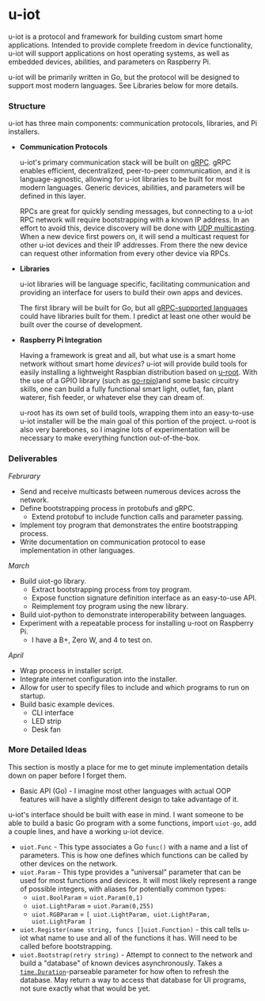 # u-iot

u-iot is a protocol and framework for building custom smart home applications. Intended to provide complete freedom in device functionality, u-iot will support applications on host operating systems, as well as embedded devices, abilities, and parameters on Raspberry Pi.

u-iot will be primarily written in Go, but the protocol will be designed to support most modern languages. See Libraries below for more details.

### Structure

u-iot has three main components: communication protocols, libraries, and Pi installers.

* __Communication Protocols__

  u-iot's primary communication stack will be built on [gRPC](https://grpc.io/). gRPC enables efficient, decentralized, peer-to-peer communication, and it is language-agnostic, allowing for u-iot libraries to be built for most modern languages. Generic devices, abilities, and parameters will be defined in this layer.

  RPCs are great for quickly sending messages, but connecting to a u-iot RPC network will require bootstrapping with a known IP address. In an effort to avoid this, device discovery will be done with [UDP multicasting](https://en.wikipedia.org/wiki/Multicast#IP_multicast). When a new device first powers on, it will send a multicast request for other u-iot devices and their IP addresses. From there the new device can request other information from every other device via RPCs.

* __Libraries__

  u-iot libraries will be language specific, facilitating communication and providing an interface for users to build their own apps and devices.

  The first library will be built for Go, but all [gRPC-supported languages](https://grpc.io/docs/) could have libraries built for them. I predict at least one other would be built over the course of development.

* __Raspberry Pi Integration__

  Having a framework is great and all, but what use is a smart home network without smart home _devices_? u-iot will provide build tools for easily installing a lightweight Raspbian distribution based on [u-root](https://github.com/u-root/u-root). With the use of a GPIO library (such as [go-rpio](https://github.com/stianeikeland/go-rpio))and some basic circuitry skills, one can build a fully functional smart light, outlet, fan, plant waterer, fish feeder, or whatever else they can dream of.

  u-root has its own set of build tools, wrapping them into an easy-to-use u-iot installer will be the main goal of this portion of the project. u-root is also very barebones, so I imagine lots of experimentation will be necessary to make everything function out-of-the-box.

### Deliverables

_Februrary_
  * Send and receive multicasts between numerous devices across the network.
  * Define bootstrapping process in protobufs and gRPC.
    * Extend protobuf to include function calls and parameter passing.
  * Implement toy program that demonstrates the entire bootstrapping process.
  * Write documentation on communication protocol to ease implementation in other languages.

_March_
  * Build uiot-go library.
    * Extract bootstrapping process from toy program.
    * Expose function signature definition interface as an easy-to-use API.
    * Reimplement toy program using the new library.
  * Build uiot-python to demonstrate interoperability between languages.
  * Experiment with a repeatable process for installing u-root on Raspberry Pi.
    * I have a B+, Zero W, and 4 to test on.

_April_
  * Wrap process in installer script.
  * Integrate internet configuration into the installer.
  * Allow for user to specify files to include and which programs to run on startup.
  * Build basic example devices.
    * CLI interface
    * LED strip
    * Desk fan

### More Detailed Ideas
This section is mostly a place for me to get minute implementation details down on paper before I forget them.

* Basic API (Go) - I imagine most other languages with actual OOP features will have a slightly different design to take advantage of it.

u-iot's interface should be built with ease in mind. I want someone to be able to build a basic Go program with a some functions, import `uiot-go`, add a couple lines, and have a working u-iot device.
  * `uiot.Func` - This type associates a Go `func()` with a name and a list of parameters. This is how one defines which functions can be called by other devices on the network.
  * `uiot.Param` - This type provides a "universal" parameter that can be used for most functions and devices. It will most likely represent a range of possible integers, with aliases for potentially common types:
    * `uiot.BoolParam` = `uiot.Param(0,1)`
    * `uiot.LightParam` = `uiot.Param(0,255)`
    * `uiot.RGBParam` = `[ uiot.LightParam, uiot.LightParam, uiot.LightParam ]`
  * `uiot.Register(name string, funcs []uiot.Function)` - this call tells u-iot what name to use and all of the functions it has. Will need to be called before bootstrapping.
  * `uiot.Bootstrap(retry string)` - Attempt to connect to the network and build a "database" of known devices asynchronously. Takes a [`time.Duration`](https://pkg.go.dev/time?tab=doc#Duration)-parseable parameter for how often to refresh the database. May return a way to access that database for UI programs, not sure exactly what that would be yet.
